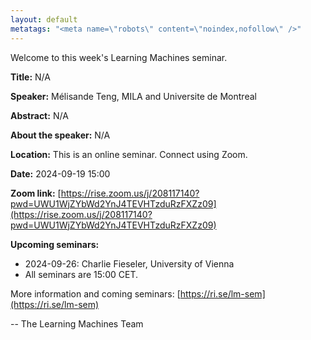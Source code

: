 ```yaml
---
layout: default
metatags: "<meta name=\"robots\" content=\"noindex,nofollow\" />"
---
```

Welcome to this week's Learning Machines seminar.

**Title:** N/A

**Speaker:** Mélisande Teng, MILA and Universite de Montreal

**Abstract:** N/A

**About the speaker:** N/A

**Location:** This is an online seminar. Connect using Zoom.

**Date:** 2024-09-19 15:00

**Zoom link:** [https://rise.zoom.us/j/208117140?pwd=UWU1WjZYbWd2YnJ4TEVHTzduRzFXZz09](https://rise.zoom.us/j/208117140?pwd=UWU1WjZYbWd2YnJ4TEVHTzduRzFXZz09)

**Upcoming seminars:**

* 2024-09-26: Charlie Fieseler, University of Vienna
* All seminars are 15:00 CET.

More information and coming seminars: [https://ri.se/lm-sem](https://ri.se/lm-sem)

-- The Learning Machines Team

